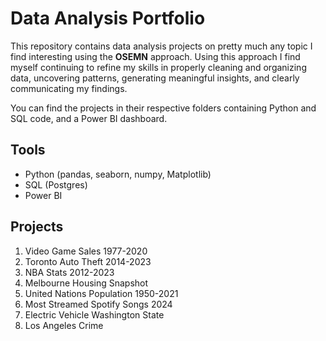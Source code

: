 # Data Analysis Portfolio
This repository contains data analysis projects on pretty much any topic I find interesting using the **OSEMN** approach. Using this approach I find myself continuing to refine my skills in properly cleaning and organizing data, uncovering patterns, generating meaningful insights, and clearly communicating my findings. 

You can find the projects in their respective folders containing Python and SQL code, and a Power BI dashboard.

## Tools
- Python (pandas, seaborn, numpy, Matplotlib)
- SQL (Postgres)
- Power BI

## Projects
1. Video Game Sales 1977-2020
2. Toronto Auto Theft 2014-2023
3. NBA Stats 2012-2023
4. Melbourne Housing Snapshot
5. United Nations Population 1950-2021
6. Most Streamed Spotify Songs 2024
7. Electric Vehicle Washington State
8. Los Angeles Crime

